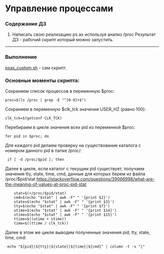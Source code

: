 # Управление процессами

### **Содержание ДЗ**

1. Написать свою реализацию ps ax используя анализ /proc
Результат ДЗ - рабочий скрипт который можно запустить.
____________________________________________________

### **Выполнение**

<p><a href="https://github.com/kureshtar/otus_linux_administrator/blob/main/HomeWork12_processes/psax_custom.sh">psax_custom.sh</a> - сам скрипт.</p>

### **Основные моменты скрипта:**

Сохраняем список процессов в переменную $proc:
```
proc=$(ls /proc | grep -E "^[0-9]+$")
```
Сохраняем в переменную $clk_tck значение USER_HZ (равно 100):
```
clk_tck=$(getconf CLK_TCK)
```
Перебираем в цикле значения всех pid из переменной $proc:
```
for pid in $proc; do
```
Для каждого pid делаем проверку на существование каталога с номером данного pid в папке /proc/:
```
 if [ -d /proc/$pid ]; then
```
Далее в цикле, если каталог с текущим pid существует, получаем значения tty, state, time, cmd, данные для которых берем из файла /proc/$pid/stat
https://stackoverflow.com/questions/39066998/what-are-the-meaning-of-values-at-proc-pid-stat
```
    stat=$(</proc/$pid/stat)
    cmd=$(echo "$stat" | awk -F" " '{print $2}')
    state=$(echo "$stat" | awk -F" " '{print $3}')
    tty=$(echo "$stat" | awk -F" " '{print $7}')
    utime=$(echo "$stat" | awk -F" " '{print $14}')
    stime=$(echo "$stat" | awk -F" " '{print $15}')
    ttime=$((utime + stime))
    time=$((ttime / clk_tck))
```
Далее в этом же цикле выводим полученные значения pid, tty, state, time, cmd:
```
 echo "${pid}|${tty}|${state}|${time}|${cmd}" | column -t -s "|"
```

